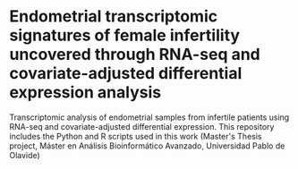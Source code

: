 # Endometrial transcriptomic signatures of female infertility uncovered through RNA-seq and covariate-adjusted differential expression analysis
Transcriptomic analysis of endometrial samples from infertile patients using RNA-seq and covariate-adjusted differential expression. This repository includes the Python and R scripts used in this work (Master's Thesis project, Máster en Análisis Bioinformático Avanzado, Universidad Pablo de Olavide)

